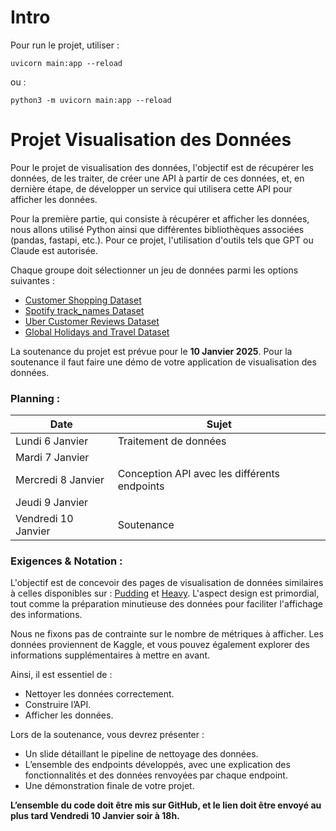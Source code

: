 # Intro
Pour run le projet, utiliser :

```
uvicorn main:app --reload
```

ou : 

```
python3 -m uvicorn main:app --reload
```

# Projet Visualisation des Données

Pour le projet de visualisation des données, l'objectif est de récupérer les données, de les traiter, de créer une API à partir de ces données, et, en dernière étape, de développer un service qui utilisera cette API pour afficher les données.

Pour la première partie, qui consiste à récupérer et afficher les données, nous allons utilisé Python ainsi que différentes bibliothèques associées (pandas, fastapi, etc.). Pour ce projet, l'utilisation d'outils tels que GPT ou Claude est autorisée.

Chaque groupe doit sélectionner un jeu de données parmi les options suivantes :

- [Customer Shopping Dataset](https://www.kaggle.com/datasets/bhadramohit/customer-shopping-latest-trends-dataset)
- [Spotify track_names Dataset](https://www.kaggle.com/datasets/meeraajayakumar/spotify-user-behavior-dataset/data)
- [Uber Customer Reviews Dataset](https://www.kaggle.com/datasets/kanchana1990/uber-customer-reviews-dataset-2024)
- [Global Holidays and Travel Dataset](https://www.kaggle.com/datasets/umerhaddii/global-holidays-and-travel-data)

La soutenance du projet est prévue pour le **10 Janvier 2025**. Pour la soutenance il faut faire une démo de votre application de visualisation des données. 

### Planning :

| Date      | Sujet |
| ----------- | ----------- |
| Lundi 6 Janvier      | Traitement de données       |
| Mardi 7 Janvier      |        |
| Mercredi 8 Janvier   | Conception API avec les différents endpoints        |
| Jeudi 9 Janvier      |        |
| Vendredi 10 Janvier      | Soutenance      |

### Exigences & Notation : 

L'objectif est de concevoir des pages de visualisation de données similaires à celles disponibles sur : [Pudding](https://pudding.cool/) et [Heavy](https://demo-ships.heavy.ai/ais/dashboard/22?tab=-OAxMGO4IIU3XU6sQ18x). L'aspect design est primordial, tout comme la préparation minutieuse des données pour faciliter l'affichage des informations.

Nous ne fixons pas de contrainte sur le nombre de métriques à afficher. Les données proviennent de Kaggle, et vous pouvez également explorer des informations supplémentaires à mettre en avant.

Ainsi, il est essentiel de :
- Nettoyer les données correctement.
- Construire l’API.
- Afficher les données.

Lors de la soutenance, vous devrez présenter :

- Un slide détaillant le pipeline de nettoyage des données.
- L’ensemble des endpoints développés, avec une explication des fonctionnalités et des données renvoyées par chaque endpoint.
- Une démonstration finale de votre projet.

**L’ensemble du code doit être mis sur GitHub, et le lien doit être envoyé au plus tard Vendredi 10 Janvier soir à 18h.**
